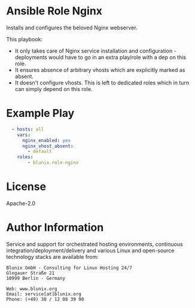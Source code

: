 # Ansible Role Nginx

Installs and configures the beloved Nginx webserver.

This playbook:

- It only takes care of Nginx service installation and configuration -
  deployments would have to go in an extra play/role with a dep on this role.
- It ensures absence of arbitrary vhosts which are explicitly marked as absent.
- It doesn't configure vhosts. This is left to dedicated roles which in turn
  can simply depend on this role.

# Example Play

```yaml
  - hosts: all
    vars:
      nginx_enabled: yes
      nginx_vhost_absent:
        - default
    roles:
        - blunix.role-nginx
```

# License

Apache-2.0

# Author Information

Service and support for orchestrated hosting environments, continuous integration/deployment/delivery and various Linux
and open-source technology stacks are available from:

```
Blunix GmbH - Consulting for Linux Hosting 24/7
Glogauer Straße 21
10999 Berlin - Germany

Web: www.blunix.org
Email: service[at]blunix.org
Phone: (+49) 30 / 12 08 39 90
```
